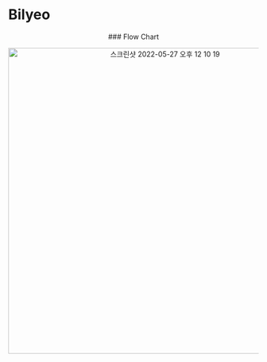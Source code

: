 # Bilyeo

 <p align="center"> ### Flow Chart </p>
 <p align="center"> <img width="615" alt="스크린샷 2022-05-27 오후 12 10 19" src="https://user-images.githubusercontent.com/62318430/170621503-9ad89f63-b06d-4569-9714-9b5cc3603077.png">  </p>
